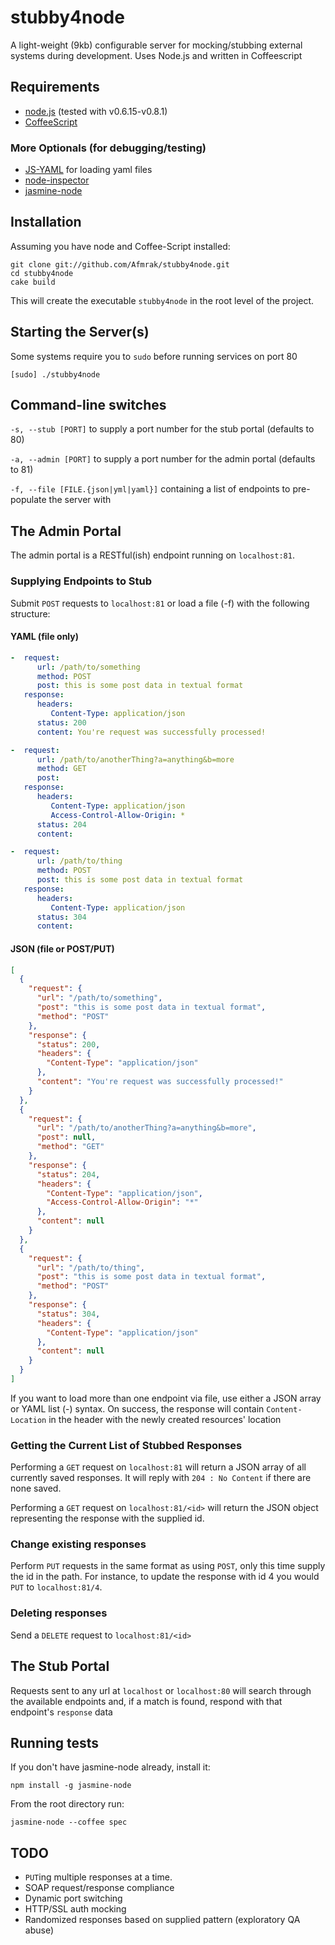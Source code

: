 # stubby4node

A light-weight (9kb) configurable server for mocking/stubbing external systems during development. Uses Node.js and written in Coffeescript

## Requirements

* [node.js](http://nodejs.org/) (tested with v0.6.15-v0.8.1)
* [CoffeeScript](http://coffeescript.org/)

### More Optionals (for debugging/testing)

* [JS-YAML](https://github.com/nodeca/js-yaml) for loading yaml files
* [node-inspector](https://github.com/dannycoates/node-inspector)
* [jasmine-node](https://github.com/mhevery/jasmine-node)

## Installation
Assuming you have node and Coffee-Script installed:

    git clone git://github.com/Afmrak/stubby4node.git
    cd stubby4node
    cake build

This will create the executable `stubby4node` in the root level of the project.

## Starting the Server(s)

Some systems require you to `sudo` before running services on port 80

    [sudo] ./stubby4node

## Command-line switches

`-s, --stub [PORT]` to supply a port number for the stub portal (defaults to 80)

`-a, --admin [PORT]` to supply a port number for the admin portal (defaults to 81)

`-f, --file [FILE.{json|yml|yaml}]` containing a list of endpoints to pre-populate the server with

## The Admin Portal

The admin portal is a RESTful(ish) endpoint running on `localhost:81`.

### Supplying Endpoints to Stub

Submit `POST` requests to `localhost:81` or load a file (-f) with the following structure:

#### YAML (file only)
```yaml
-  request:
      url: /path/to/something
      method: POST
      post: this is some post data in textual format
   response:
      headers:
         Content-Type: application/json
      status: 200
      content: You're request was successfully processed!

-  request:
      url: /path/to/anotherThing?a=anything&b=more
      method: GET
      post:
   response:
      headers:
         Content-Type: application/json
         Access-Control-Allow-Origin: *
      status: 204
      content:

-  request:
      url: /path/to/thing
      method: POST
      post: this is some post data in textual format
   response:
      headers:
         Content-Type: application/json
      status: 304
      content:
```

#### JSON (file or POST/PUT)
```json
[
  {
    "request": {
      "url": "/path/to/something", 
      "post": "this is some post data in textual format", 
      "method": "POST"
    }, 
    "response": {
      "status": 200, 
      "headers": {
        "Content-Type": "application/json"
      }, 
      "content": "You're request was successfully processed!"
    }
  }, 
  {
    "request": {
      "url": "/path/to/anotherThing?a=anything&b=more", 
      "post": null, 
      "method": "GET"
    }, 
    "response": {
      "status": 204, 
      "headers": {
        "Content-Type": "application/json",
        "Access-Control-Allow-Origin": "*"
      }, 
      "content": null
    }
  }, 
  {
    "request": {
      "url": "/path/to/thing", 
      "post": "this is some post data in textual format", 
      "method": "POST"
    }, 
    "response": {
      "status": 304, 
      "headers": {
        "Content-Type": "application/json"
      }, 
      "content": null
    }
  }
]
```

If you want to load more than one endpoint via file, use either a JSON array or YAML list (-) syntax. On success, the response will contain `Content-Location` in the header with the newly created resources' location

### Getting the Current List of Stubbed Responses

Performing a `GET` request on `localhost:81` will return a JSON array of all currently saved responses. It will reply with `204 : No Content` if there are none saved.

Performing a `GET` request on `localhost:81/<id>` will return the JSON object representing the response with the supplied id.

### Change existing responses

Perform `PUT` requests in the same format as using `POST`, only this time supply the id in the path. For instance, to update the response with id 4 you would `PUT` to `localhost:81/4`.

### Deleting responses

Send a `DELETE` request to `localhost:81/<id>`

## The Stub Portal

Requests sent to any url at `localhost` or `localhost:80` will search through the available endpoints and, if a match is found, respond with that endpoint's `response` data

## Running tests

If you don't have jasmine-node already, install it:

    npm install -g jasmine-node

From the root directory run:

    jasmine-node --coffee spec

## TODO

* `PUT`ing multiple responses at a time.
* SOAP request/response compliance
* Dynamic port switching
* HTTP/SSL auth mocking
* Randomized responses based on supplied pattern (exploratory QA abuse)

